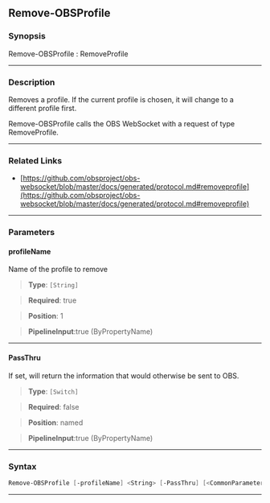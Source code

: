 Remove-OBSProfile
-----------------
### Synopsis
Remove-OBSProfile : RemoveProfile

---
### Description

Removes a profile. If the current profile is chosen, it will change to a different profile first.


Remove-OBSProfile calls the OBS WebSocket with a request of type RemoveProfile.

---
### Related Links
* [https://github.com/obsproject/obs-websocket/blob/master/docs/generated/protocol.md#removeprofile](https://github.com/obsproject/obs-websocket/blob/master/docs/generated/protocol.md#removeprofile)



---
### Parameters
#### **profileName**

Name of the profile to remove



> **Type**: ```[String]```

> **Required**: true

> **Position**: 1

> **PipelineInput**:true (ByPropertyName)



---
#### **PassThru**

If set, will return the information that would otherwise be sent to OBS.



> **Type**: ```[Switch]```

> **Required**: false

> **Position**: named

> **PipelineInput**:true (ByPropertyName)



---
### Syntax
```PowerShell
Remove-OBSProfile [-profileName] <String> [-PassThru] [<CommonParameters>]
```
---
